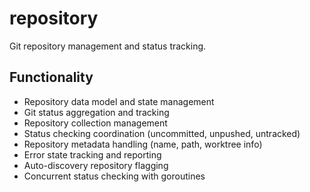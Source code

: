 # repository

Git repository management and status tracking.

## Functionality

- Repository data model and state management
- Git status aggregation and tracking
- Repository collection management
- Status checking coordination (uncommitted, unpushed, untracked)
- Repository metadata handling (name, path, worktree info)
- Error state tracking and reporting
- Auto-discovery repository flagging
- Concurrent status checking with goroutines

